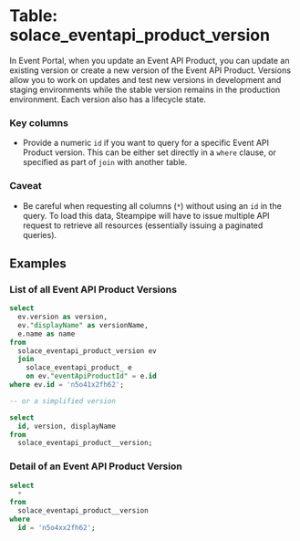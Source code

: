 # Table: solace_eventapi_product_version

In Event Portal, when you update an Event API Product, you can update an existing version or create a new version of the Event API Product. Versions allow you to work on updates and test new versions in development and staging environments while the stable version remains in the production environment. Each version also has a lifecycle state. 

### Key columns
- Provide a numeric `id` if you want to query for a specific Event API Product version. This can be either set directly in a `where` clause, or specified as part of `join` with another table.

### Caveat
- Be careful when requesting all columns (`*`) without using an `id` in the query. To load this data, Steampipe will have to issue multiple API request to retrieve all resources (essentially issuing a paginated queries).

## Examples

### List of all Event API Product Versions

```sql
select
  ev.version as version,
  ev."displayName" as versionName,
  e.name as name
from
  solace_eventapi_product_version ev
  join
    solace_eventapi_product_ e
    on ev."eventApiProductId" = e.id
where ev.id = 'n5o41x2fh62';

-- or a simplified version

select
  id, version, displayName
from
  solace_eventapi_product__version;
```

### Detail of an Event API Product Version

```sql
select
  *
from
  solace_eventapi_product__version
where
  id = 'n5o4xx2fh62';
```
